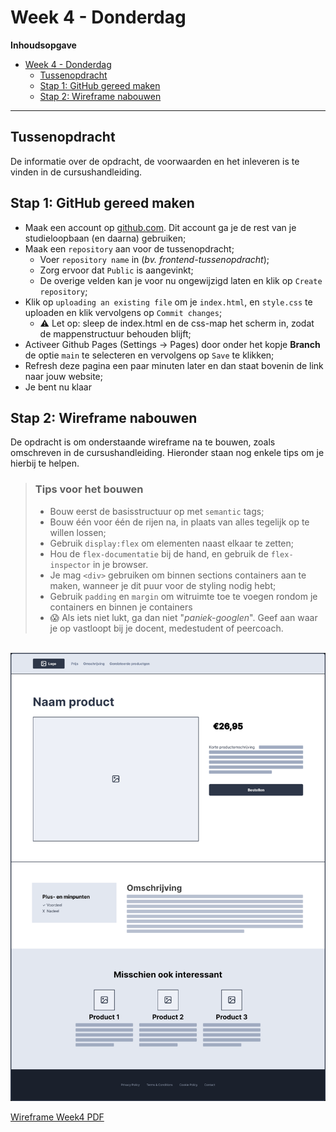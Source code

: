 # Week 4 - Donderdag

**Inhoudsopgave**
- [Week 4 - Donderdag](#week-4---donderdag)
  - [Tussenopdracht](#tussenopdracht)
  - [Stap 1: GitHub gereed maken](#stap-1-github-gereed-maken)
  - [Stap 2: Wireframe nabouwen](#stap-2-wireframe-nabouwen)


<hr>

## Tussenopdracht

De informatie over de opdracht, de voorwaarden en het inleveren is te vinden in de cursushandleiding.

## Stap 1: GitHub gereed maken

- Maak een account op [github.com](https://www.github.com). Dit account ga je de rest van je studieloopbaan (en daarna) gebruiken;
- Maak een `repository` aan voor de tussenopdracht;
  - Voer `repository name` in (*bv. frontend-tussenopdracht*);
  - Zorg ervoor dat `Public` is aangevinkt;
  - De overige velden kan je voor nu ongewijzigd laten en klik op `Create repository`;
- Klik op `uploading an existing file` om je `index.html`, en `style.css` te uploaden en klik vervolgens op `Commit changes`;
  - ⚠️ Let op: sleep de index.html en de css-map het scherm in, zodat de mappenstructuur behouden blijft;
- Activeer Github Pages (Settings -> Pages) door onder het kopje **Branch** de optie `main` te selecteren en vervolgens op `Save` te klikken;
- Refresh deze pagina een paar minuten later en dan staat bovenin de link naar jouw website;
- Je bent nu klaar 

## Stap 2: Wireframe nabouwen
De opdracht is om onderstaande wireframe na te bouwen, zoals omschreven in de cursushandleiding.
Hieronder staan nog enkele tips om je hierbij te helpen.

> ### Tips voor het bouwen
>
> - Bouw eerst de basisstructuur op met `semantic` tags;
> - Bouw één voor één de rijen na, in plaats van alles tegelijk op te willen lossen;
> - Gebruik `display:flex` om elementen naast elkaar te zetten;
> - Hou de `flex-documentatie` bij de hand, en gebruik de `flex-inspector` in je browser.
> - Je mag `<div>` gebruiken om binnen sections containers aan te maken, wanneer je dit puur voor de styling nodig hebt;
> - Gebruik `padding` en `margin` om witruimte toe te voegen rondom je containers en binnen je containers
> - 😱 Als iets niet lukt, ga dan niet "*paniek-googlen*". Geef aan waar je op vastloopt bij je docent, medestudent of peercoach.

<br>

<img width="850" alt="WireframeWeek4" src="./images/week4-wireframe.png">

<br>

[Wireframe Week4 PDF](https://github.com/HR-CMGT/frontend-2023-2024/files/12535686/WireframeWeek4.pdf)
